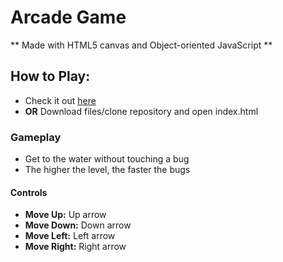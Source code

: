 Arcade Game
===
** Made with HTML5 canvas and Object-oriented JavaScript **
## How to Play:
* Check it out [here](http://jorypestorious.com/front-end-web-developer-nanodegree/game)
* **OR** Download files/clone repository and open index.html

### Gameplay
* Get to the water without touching a bug
* The higher the level, the faster the bugs

#### Controls
* **Move Up:** Up arrow
* **Move Down:** Down arrow
* **Move Left:** Left arrow
* **Move Right:** Right arrow
